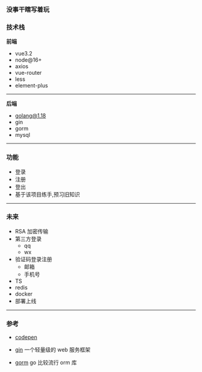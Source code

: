 ### 没事干瞎写着玩

### 技术栈

**前端**

- vue3.2
- node@16+
- axios
- vue-router
- less
- element-plus

---

**后端**

- golang@1.18
- gin
- gorm
- mysql

---

### 功能

- 登录
- 注册
- 登出
- 基于该项目练手,预习旧知识

---

### 未来

- RSA 加密传输
- 第三方登录
  - qq
  - wx
- 验证码登录注册
  - 邮箱
  - 手机号
- TS
- redis
- docker
- 部署上线

---

### 参考

- [codepen](https://codepen.io/features/)

- [gin](https://gin-gonic.com/zh-cn/) 一个轻量级的 web 服务框架
- [gorm](https://gorm.io/zh_CN/docs/index.html) go 比较流行 orm 库
